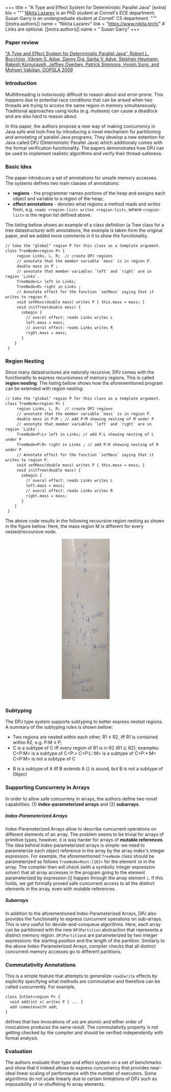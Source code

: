 +++
title = "A Type and Effect System for Deterministic Parallel Java"
[extra]
bio = """
  [Nikita Lazarev](https://www.nikita.tech/) is an PhD student at Cornell's ECE department;
  Susan Garry is an undergraduate student at Cornell' CS department.
"""
[[extra.authors]]
name = "Nikita Lazarev"
link = "https://www.nikita.tech/"  # Links are optional.
[[extra.authors]]
name = " Susan Garry"
+++

### Paper review

["A Type and Effect System for Deterministic Parallel Java", Robert L. Bocchino, Vikram S. Adve, Danny Dig, Sarita V. Adve, Stephen Heumann, Rakesh Komuravelli, Jeffrey Overbey, Patrick Simmons, Hyojin Sung, and Mohsen Vakilian. OOPSLA 2009](http://dpj.cs.illinois.edu/DPJ/Publications_files/DPJ-OOPSLA-2009.pdf)

### Introduction

Multithreading is notoriously difficult to reason about and error-prone. This happens due to potential race conditions that can be arised when two threads are trying to access the same region in memory simultaneously. Traditional approaches using locks (e.g. mutexes) can cause a deadlock and are also hard to reason about.

In this paper, the authors propose a new way of making concurrency in Java safe and lock-free by introducing a novel mechanism for partitioning and annotating of parallel Java programs. They develop a new extention for Java called DPJ (Deterministic Parallel Java) which additionaly comes with the formal verification functionality. The papers demonstrates how DPJ can be used to implement realistic algorithms and verify their thread-safeness.

### Basic Idea

The paper introduces a set of annotations for unsafe memory accesses. The systems defines two main classes of annotations:

* **regions** - the programmer names portions of the heap and assigns each object and variable to a region of the heap;
* **effect annotations** - denotes what regions a method reads and writes from, e.g. ```reads <region-list> writes <region-list>```, where ```<region-list>``` is the region list defined above.

The listing bellow shows an example of a class definition (a Tree class for a tree datastructure) with annotations, the example is taken form the original paper, and we added more comments in it to show the functionality.

```
// take the "global" region P for this class as a template argument.
class TreeNode<region P> {
     region Links, L, R;  // create DPJ regions
     // annotate that the member variable `mass` is in region P.
     double mass in P ;
     // annotate that member variables `left` and `right` are in region `Links`.
     TreeNode<L> left in Links;
     TreeNode<R> right in Links ;
     // Annotate effect for the function `setMass` saying that it writes to region P.
     void setMass(double mass) writes P { this.mass = mass; }
     void initTree(double mass) {
       cobegin {
         // overal effect: reads Links writes L
         left.mass = mass;
         // overal effect: reads Links writes R
         right.mass = mass;
       }
    }
 }
```

### Region Nesting

Since many datastructures are naturally recursive, DPJ comes with the functionality to express recursivness of memory regions. This is called **region nesting**. The listing bellow shows how the aforementioned program can be extended with region nesting:

```
// take the "global" region P for this class as a template argument.
class TreeNode<region P> {
     region Links, L, R;  // create DPJ regions
     // annotate that the member variable `mass` is in region P.
     double mass in P:M ; // add P:M showing nesting of M under P
     // annotate that member variables `left` and `right` are in region `Links`.
     TreeNode<P:L> left in Links; // add P:L showing nesting of L under P
     TreeNode<P:R> right in Links ; // add P:R showing nesting of R under P
     // Annotate effect for the function `setMass` saying that it writes to region P.
     void setMass(double mass) writes P { this.mass = mass; }
     void initTree(double mass) {
       cobegin {
         // overal effect: reads Links writes L
         left.mass = mass;
         // overal effect: reads Links writes R
         right.mass = mass;
       }
    }
 }
```

The above code results in the following recoursive region nesting as shown in the figure bellow. Here, the mass region M is different for every nested/recoursive node.

<p align="center">
<img src="figure_1.jpg" alt="alt_text" title="image_tooltip" width="150" height="500"" />
</p>

### Subtyping

The DPJ type system supports subtyping to better express nested regions. A summary of the subtyping rules is shown bellow:

* Two regions are nested within each other, R1 ≤ R2,  iff R1 is contained within R2, e.g. P:M ≤ P;
* C<R1> is a subtype of C<R2> iff every region of R1 is in R2 (R1 ⊆ R2); examples:
C<P:M> is a subtype of C<P:*>
C<P:L:*:M> is a subtype of C<P:*:M>
C<P:M> is not a subtype of C<P>
* B<r> is a subtype of A<r> iff  B<region R> extends A<R> {} is sound, but B<r> is not a subtype of Object

### Supporting Cuncurreny in Arrays

In order to allow safe concurreny in arrays, the authors define two novel capabilities: (1) **index-parameterized arrays** and (2) **subarrays**.

##### Index-Parameterized Arrays

Index-Parameterized Arrays allow to describe cuncurrent operations on different elements of an array. The problem seems to be trivial for arrays of primitive types, however, it is way harder for arrays of **mutable references**. The idea behind index-parameterized arrays is simple: we need to parameterize each object reference in the array by the array index's integer expression. For example, the aforementioned ```TreeNode``` class should be parameterized as follows ```TreeNode<Root:[10]>``` for the element ```10``` in the array. The compiler then will check (with a symbolic integer expression solver) that all array accesses in the program going to the element parameterized by expression [i] happen through the array element ```i```. If this holds, we get formally proved safe cuncurrent access to all the distinct elements in the array, even with mutable references.

##### Subarrays

In addition to the aforementioned Index-Parameterized Arrays, DPJ also provides the functionality to express cuncurrent operations on sub-arrays. This is very useful for devide-and-conqueue algorithms. Here, each array can be partitioned with the new ```DPJPartition``` abstraction that represents a distinct memory region. ```DPJPartition```s are parameterized by two integer expressions: the starting position and the length of the partition. Similarly to the above Index-Parameterized Arrays, compiler checks that all distinct concurrent memory accesses go to different partitions.

### Commutativity Annotations

This is a simple feature that attempts to generalize `read`/`write` effects by explicitly specifying what methods are commutative and therefore can be called cuncurrently. For example, 
```
class IntSet<region P> {
  void add(int x) writes P { ... }
  add commuteswith add;
}
```
defines that two invocations of `add` are atomic and either order of invocations produces the same result. The commutativity property is not getting checked by the compiler and should be verified independently with formal analysis.

### Evaluation

The authors evaluate their type and effect system on a set of benchmarks and show that it indeed allows to express cuncurrency that provides near-ideal linear scaling of performance with the number of executors. Some algorithms do not scale linearly due to certain limitations of DPJ such as impossibility of re-shuffeling fo array elements.

